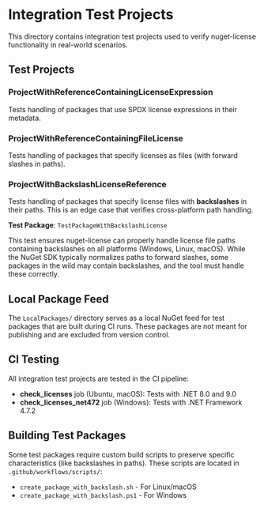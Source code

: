# Integration Test Projects

This directory contains integration test projects used to verify nuget-license functionality in real-world scenarios.

## Test Projects

### ProjectWithReferenceContainingLicenseExpression
Tests handling of packages that use SPDX license expressions in their metadata.

### ProjectWithReferenceContainingFileLicense  
Tests handling of packages that specify licenses as files (with forward slashes in paths).

### ProjectWithBackslashLicenseReference
Tests handling of packages that specify license files with **backslashes** in their paths. This is an edge case that verifies cross-platform path handling.

**Test Package**: `TestPackageWithBackslashLicense`

This test ensures nuget-license can properly handle license file paths containing backslashes on all platforms (Windows, Linux, macOS). While the NuGet SDK typically normalizes paths to forward slashes, some packages in the wild may contain backslashes, and the tool must handle these correctly.

## Local Package Feed

The `LocalPackages/` directory serves as a local NuGet feed for test packages that are built during CI runs. These packages are not meant for publishing and are excluded from version control.

## CI Testing

All integration test projects are tested in the CI pipeline:
- **check_licenses** job (Ubuntu, macOS): Tests with .NET 8.0 and 9.0
- **check_licenses_net472** job (Windows): Tests with .NET Framework 4.7.2

## Building Test Packages

Some test packages require custom build scripts to preserve specific characteristics (like backslashes in paths). These scripts are located in `.github/workflows/scripts/`:

- `create_package_with_backslash.sh` - For Linux/macOS
- `create_package_with_backslash.ps1` - For Windows
